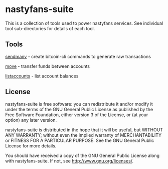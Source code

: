 # nastyfans-suite

This is a collection of tools used to power nastyfans services.
See individual tool sub-directories for details of each tool.

## Tools

[sendmany](sendmany/) - create bitcoin-cli commands to generate raw
                        transactions

[move](move/) - transfer funds between accounts

[listaccounts](listaccounts/) - list account balances

## License

nastyfans-suite is free software: you can redistribute it and/or modify
it under the terms of the GNU General Public License as published by
the Free Software Foundation, either version 3 of the License, or
(at your option) any later version.

nastyfans-suite is distributed in the hope that it will be useful,
but WITHOUT ANY WARRANTY; without even the implied warranty of
MERCHANTABILITY or FITNESS FOR A PARTICULAR PURPOSE.  See the
GNU General Public License for more details.

You should have received a copy of the GNU General Public License
along with nastyfans-suite.  If not, see <http://www.gnu.org/licenses/>.
